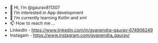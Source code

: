 - 👋 Hi, I’m @gaurav811307
- 👀 I’m interested in App development
- 🌱 I’m currently learning Kotlin and xml
- 📫 How to reach me ...
- LinkedIn - https://www.linkedin.com/in/gyanendra-gaurav-674906249
- Instagam - https://www.instagram.com/gyanendra_gaurav/

<!---
gaurav811307/gaurav811307 is a ✨ special ✨ repository because its `README.md` (this file) appears on your GitHub profile.
You can click the Preview link to take a look at your changes.
--->
